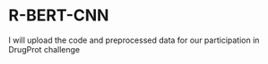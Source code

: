 # R-BERT-CNN
I will upload the code and preprocessed data for our participation in DrugProt challenge 
